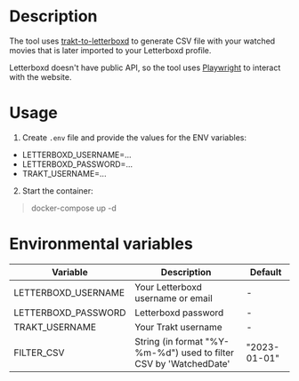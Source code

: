 # Description
The tool uses [trakt-to-letterboxd](https://github.com/bbeesley/trakt-to-letterboxd) to generate CSV file with your watched movies that is later imported to your Letterboxd profile.

Letterboxd doesn't have public API, so the tool uses [Playwright](https://playwright.dev) to interact with the website.

# Usage
1. Create `.env` file and provide the values for the ENV variables:
- LETTERBOXD_USERNAME=...
- LETTERBOXD_PASSWORD=...
- TRAKT_USERNAME=...
2. Start the container:
> docker-compose up -d

# Environmental variables
| Variable            | Description                                                       | Default      |
| ------------------- | ----------------------------------------------------------------- | ------------ |
| LETTERBOXD_USERNAME | Your Letterboxd username or email                                 | -            |
| LETTERBOXD_PASSWORD | Letterboxd password                                               | -            |
| TRAKT_USERNAME      | Your Trakt username                                               | -            |
| FILTER_CSV          | String (in format "%Y-%m-%d") used to filter CSV by 'WatchedDate' | "2023-01-01" |
